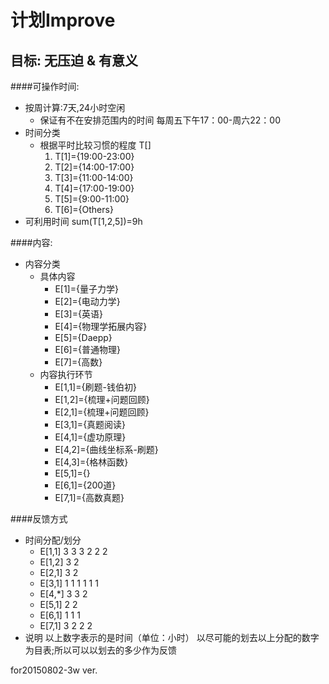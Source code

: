 计划Improve
=
目标: 无压迫 & 有意义
-
####可操作时间:  
* 按周计算:7天,24小时空闲  
  * 保证有不在安排范围内的时间
    每周五下午17：00-周六22：00
* 时间分类
  * 根据平时比较习惯的程度 T[]
    1. T[1]={19:00-23:00}
    2. T[2]={14:00-17:00}
    3. T[3]={11:00-14:00}
    4. T[4]={17:00-19:00}
    5. T[5]={9:00-11:00}
    6. T[6]={Others}
* 可利用时间
  sum(T[1,2,5])=9h

####内容:
* 内容分类
  * 具体内容
    * E[1]={量子力学}
    * E[2]={电动力学}
    * E[3]={英语}
    * E[4]={物理学拓展内容}
    * E[5]={Daepp}
    * E[6]={普通物理}
    * E[7]={高数}
  * 内容执行环节
    * E[1,1]={刷题-钱伯初}
    * E[1,2]={梳理+问题回顾}
    * E[2,1]={梳理+问题回顾}
    * E[3,1]={真题阅读}
    * E[4,1]={虚功原理}
    * E[4,2]={曲线坐标系-刷题}
    * E[4,3]={格林函数}
    * E[5,1]={}
    * E[6,1]={200道}
	* E[7,1]={高数真题}

####反馈方式
* 时间分配/划分
    * E[1,1] 3 3 3 2 2 2
    * E[1,2] 3 2
    * E[2,1] 3 2
    * E[3,1] 1 1 1 1 1 1
    * E[4,*] 3 3 2
    * E[5,1] 2 2 
    * E[6,1] 1 1 1 
	* E[7,1] 3 2 2 2
* 说明
	以上数字表示的是时间（单位：小时）
    以尽可能的划去以上分配的数字为目表;所以可以以划去的多少作为反馈
	
for20150802-3w ver.
